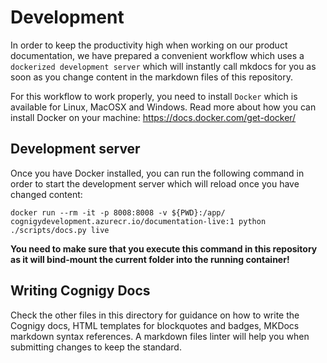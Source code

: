 # Development
In order to keep the productivity high when working on our product documentation, we have prepared a convenient workflow which uses a `dockerized development server` which will instantly call mkdocs for you as soon as you change content in the markdown files of this repository.

For this workflow to work properly, you need to install `Docker` which is available for Linux, MacOSX and Windows. Read more about how you can install Docker on your machine: https://docs.docker.com/get-docker/

## Development server
Once you have Docker installed, you can run the following command in order to start the development server which will reload once you have changed content:
```
docker run --rm -it -p 8008:8008 -v ${PWD}:/app/ cognigydevelopment.azurecr.io/documentation-live:1 python ./scripts/docs.py live
```

**You need to make sure that you execute this command in this repository as it will bind-mount the current folder into the running container!**


## Writing Cognigy Docs
Check the other files in this directory for guidance on how to write the Cognigy docs, HTML templates for blockquotes and badges, MKDocs markdown syntax references.
A markdown files linter will help you when submitting changes to keep the standard.